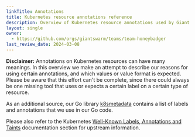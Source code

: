```yaml
---
linkTitle: Annotations
title: Kubernetes resource annotations reference
description: Overview of Kubernetes resource annotations used by Giant Swarm, and their meaning.
layout: single
owner:
  - https://github.com/orgs/giantswarm/teams/team-honeybadger
last_review_date: 2024-03-08
---
```


**Disclaimer:** Annotations on Kubernetes resources can have many meanings. In this overview we make an attempt to describe our reasons for using certain annotations, and which values or value format is expected. Please be aware that this effort can't be complete, since there could always be one missing tool that uses or expects a certain label on a certain type of resource.

As an additional source, our Go library [k8smetadata](https://github.com/giantswarm/k8smetadata) contains a list of labels and annotations that we use in our Go code.

Please also refer to the Kubernetes [Well-Known Labels, Annotations and Taints](https://kubernetes.io/docs/reference/labels-annotations-taints/) documentation section for upstream information.
